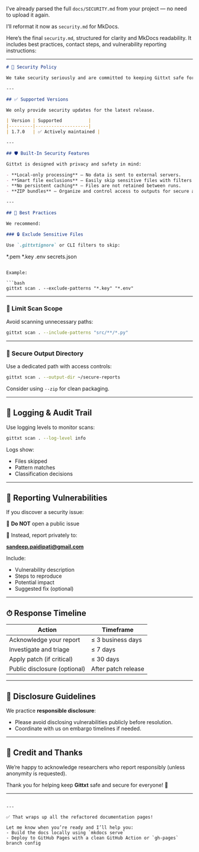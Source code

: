 I’ve already parsed the full `docs/SECURITY.md` from your project — no need to upload it again.

I’ll reformat it now as `security.md` for MkDocs.

Here’s the final `security.md`, structured for clarity and MkDocs readability. It includes best practices, contact steps, and vulnerability reporting instructions:

---

```markdown
# 🔐 Security Policy

We take security seriously and are committed to keeping Gittxt safe for all users.

---

## ✅ Supported Versions

We only provide security updates for the latest release.

| Version | Supported          |
|---------|--------------------|
| 1.7.0   | ✅ Actively maintained |

---

## 🛡 Built-In Security Features

Gittxt is designed with privacy and safety in mind:

- **Local-only processing** — No data is sent to external servers.
- **Smart file exclusions** — Easily skip sensitive files with filters or `.gittxtignore`.
- **No persistent caching** — Files are not retained between runs.
- **ZIP bundles** — Organize and control access to outputs for secure archiving.

---

## 🧼 Best Practices

We recommend:

### 🔒 Exclude Sensitive Files

Use `.gittxtignore` or CLI filters to skip:

```
*.pem
*.key
.env
secrets.json
```

Example:

```bash
gittxt scan . --exclude-patterns "*.key" "*.env"
```

---

### 🎯 Limit Scan Scope

Avoid scanning unnecessary paths:

```bash
gittxt scan . --include-patterns "src/**/*.py"
```

---

### 🔐 Secure Output Directory

Use a dedicated path with access controls:

```bash
gittxt scan . --output-dir ~/secure-reports
```

Consider using `--zip` for clean packaging.

---

## 📜 Logging & Audit Trail

Use logging levels to monitor scans:

```bash
gittxt scan . --log-level info
```

Logs show:
- Files skipped
- Pattern matches
- Classification decisions

---

## 🚨 Reporting Vulnerabilities

If you discover a security issue:

🚫 **Do NOT** open a public issue

📧 Instead, report privately to:

**sandeep.paidipati@gmail.com**

Include:
- Vulnerability description
- Steps to reproduce
- Potential impact
- Suggested fix (optional)

---

## ⏱ Response Timeline

| Action                        | Timeframe            |
|------------------------------|----------------------|
| Acknowledge your report      | ≤ 3 business days    |
| Investigate and triage       | ≤ 7 days             |
| Apply patch (if critical)    | ≤ 30 days            |
| Public disclosure (optional) | After patch release  |

---

## 🤝 Disclosure Guidelines

We practice **responsible disclosure**:

- Please avoid disclosing vulnerabilities publicly before resolution.
- Coordinate with us on embargo timelines if needed.

---

## 🏅 Credit and Thanks

We’re happy to acknowledge researchers who report responsibly (unless anonymity is requested).

Thank you for helping keep **Gittxt** safe and secure for everyone! 🙏

---
```

---

✅ That wraps up all the refactored documentation pages!

Let me know when you’re ready and I’ll help you:
- Build the docs locally using `mkdocs serve`
- Deploy to GitHub Pages with a clean GitHub Action or `gh-pages` branch config